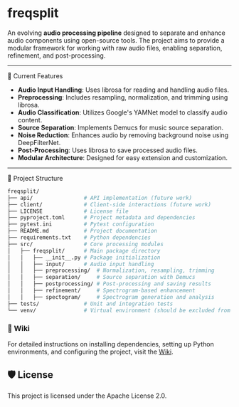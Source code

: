 # freqsplit

An evolving **audio processing pipeline** designed to separate and enhance audio components using open-source tools. The project aims to provide a modular framework for working with raw audio files, enabling separation, refinement, and post-processing.

---

🚀 Current Features

- **Audio Input Handling**: Uses librosa for reading and handling audio files.
- **Preprocessing**: Includes resampling, normalization, and trimming using librosa.
- **Audio Classification**: Utilizes Google's YAMNet model to classify audio content.
- **Source Separation**: Implements Demucs for music source separation.
- **Noise Reduction**: Enhances audio by removing background noise using DeepFilterNet.
- **Post-Processing**: Uses librosa to save processed audio files.
- **Modular Architecture**: Designed for easy extension and customization.

---
📁 Project Structure

```bash
freqsplit/
├── api/                # API implementation (future work)
├── client/             # Client-side interactions (future work)
├── LICENSE             # License file
├── pyproject.toml      # Project metadata and dependencies
├── pytest.ini          # Pytest configuration
├── README.md           # Project documentation
├── requirements.txt    # Python dependencies
├── src/                # Core processing modules
│   ├── freqsplit/      # Main package directory
│   │   ├── __init__.py # Package initialization
│   │   ├── input/      # Audio input handling
│   │   ├── preprocessing/  # Normalization, resampling, trimming
│   │   ├── separation/     # Source separation with Demucs
│   │   ├── postprocessing/ # Post-processing and saving results
│   │   ├── refinement/     # Spectrogram-based enhancement
│   │   ├── spectogram/     # Spectrogram generation and analysis
├── tests/              # Unit and integration tests
└── venv/               # Virtual environment (should be excluded from version control)
```

### 📝 Wiki

For detailed instructions on installing dependencies, setting up Python environments, and configuring the project, visit the [Wiki](https://github.com/joelmathewthomas/freq-split-enhance/wiki).

## 🛡️ License

This project is licensed under the Apache License 2.0.
